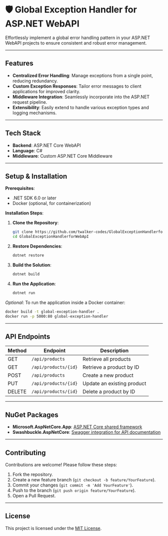 # 🛡️ Global Exception Handler for ASP.NET WebAPI

Effortlessly implement a global error handling pattern in your ASP.NET WebAPI projects to ensure consistent and robust error management.

---

## Features

- **Centralized Error Handling**: Manage exceptions from a single point, reducing redundancy.
- **Custom Exception Responses**: Tailor error messages to client applications for improved clarity.
- **Middleware Integration**: Seamlessly incorporate into the ASP.NET request pipeline.
- **Extensibility**: Easily extend to handle various exception types and logging mechanisms.

---

## Tech Stack

- **Backend**: ASP.NET Core WebAPI
- **Language**: C#
- **Middleware**: Custom ASP.NET Core Middleware

---

## Setup & Installation

**Prerequisites**:

- .NET SDK 6.0 or later
- Docker (optional, for containerization)

**Installation Steps**:

1. **Clone the Repository**:
   ```bash
   git clone https://github.com/twalker-codes/GlobalExceptionHandlerforWebApI.git
   cd GlobalExceptionHandlerforWebApI
   ```

2. **Restore Dependencies**:
   ```bash
   dotnet restore
   ```

3. **Build the Solution**:
   ```bash
   dotnet build
   ```

4. **Run the Application**:
   ```bash
   dotnet run
   ```

*Optional*: To run the application inside a Docker container:

```bash
docker build -t global-exception-handler .
docker run -p 5000:80 global-exception-handler
```

---

## API Endpoints

| Method | Endpoint         | Description                  |
|--------|------------------|------------------------------|
| GET    | `/api/products`  | Retrieve all products        |
| GET    | `/api/products/{id}` | Retrieve a product by ID   |
| POST   | `/api/products`  | Create a new product         |
| PUT    | `/api/products/{id}` | Update an existing product |
| DELETE | `/api/products/{id}` | Delete a product by ID     |

---

## NuGet Packages

- **Microsoft.AspNetCore.App**: [ASP.NET Core shared framework](https://www.nuget.org/packages/Microsoft.AspNetCore.App/)
- **Swashbuckle.AspNetCore**: [Swagger integration for API documentation](https://www.nuget.org/packages/Swashbuckle.AspNetCore/)

---

## Contributing

Contributions are welcome! Please follow these steps:

1. Fork the repository.
2. Create a new feature branch (`git checkout -b feature/YourFeature`).
3. Commit your changes (`git commit -m 'Add YourFeature'`).
4. Push to the branch (`git push origin feature/YourFeature`).
5. Open a Pull Request.

---

## License

This project is licensed under the [MIT License](LICENSE).
